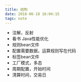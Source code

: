 ```yaml
---
title: 结构
date: 2018-06-18 16:04:15
tags: note
---
```

- 注解，反射
- 看书 Java性能优化
- 规则bean文件
- 配置需要数据，运算规则写在代码
- 标签bean文件
- 工厂模式，多态
- 周期配置，开始时间
- 清算时间，交易日